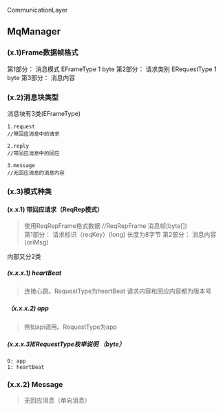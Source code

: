 
CommunicationLayer

## MqManager

### (x.1)Frame数据帧格式
第1部分： 消息模式 EFrameType         1 byte
第2部分： 请求类别 ERequestType     1 byte
第3部分： 消息内容

### (x.2)消息块类型
消息块有3类(EFrameType)

	1.request
	//带回应消息中的请求

	2.reply
	//带回应消息中的回应

	3.message
	//无回应消息的消息内容



### (x.3)模式种类

#### (x.x.1) 带回应请求（ReqRep模式）

>使用ReqRepFrame格式数据
//ReqRepFrame 消息帧(byte[])	 
第1部分： 请求标识（reqKey）(long)			长度为8字节
第2部分： 消息内容(oriMsg)


内部又分2类
##### (x.x.x.1) heartBeat
>连接心跳。RequestType为heartBeat
>请求内容和回应内容都为版本号

##### （x.x.x.2) app
>例如api调用。RequestType为app 

##### (x.x.x.3)ERequestType枚举说明 （byte）
	0: app
	1: heartBeat



### (x.x.2) Message
>无回应消息（单向消息）
